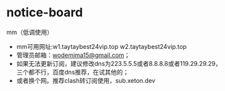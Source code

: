 # notice-board
mm（低调使用）
- mm可用网址:w1.taytaybest24vip.top
             w2.taytaybest24vip.top
- 管理员邮箱：wodemima15@gmail.com；
- 如果无法更新订阅，建议修改dns为223.5.5.5或者8.8.8.8或者119.29.29.29，三个都不行，百度dns推荐，在试其他的；
- 或者换个网。推荐clash转订阅使用，sub.xeton.dev

<!---
wodemima15/wodemima15 is a ✨ special ✨ repository because its `README.md` (this file) appears on your GitHub profile.
You can click the Preview link to take a look at your changes.
--->
